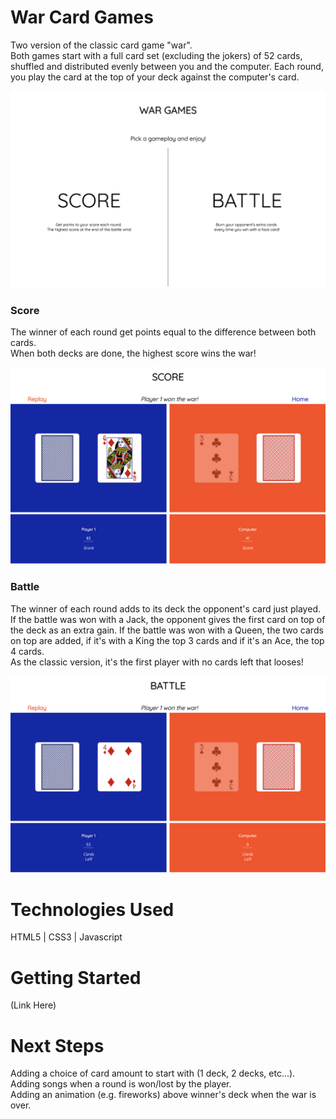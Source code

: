 # War Card Games

Two version of the classic card game "war". 
<br>Both games start with a full card set (excluding the jokers) of 52 cards, shuffled and distributed evenly between you and the computer.
Each round, you play the card at the top of your deck against the computer's card. 

![home page](images/Readme-screenshots/home-screen.png)

### Score 
The winner of each round get points equal to the difference between both cards.
<br>When both decks are done, the highest score wins the war!

![home page](images/Readme-screenshots/score-screen.png)

### Battle
The winner of each round adds to its deck the opponent's card just played. 
<br>If the battle was won with a Jack, the opponent gives the first card on top of the deck as an extra gain. If the battle was won with a Queen, the two cards on top are added, if it's with a King the top 3 cards and if it's an Ace, the top 4 cards.
<br> As the classic version, it's the first player with no cards left that looses!

![home page](images/Readme-screenshots/battle-screen.png)


# Technologies Used

HTML5 | CSS3 | Javascript

# Getting Started
(Link Here)


# Next Steps
Adding a choice of card amount to start with (1 deck, 2 decks, etc...).
<br> Adding songs when a round is won/lost by the player.
<br> Adding an animation (e.g. fireworks) above winner's deck when the war is over.
